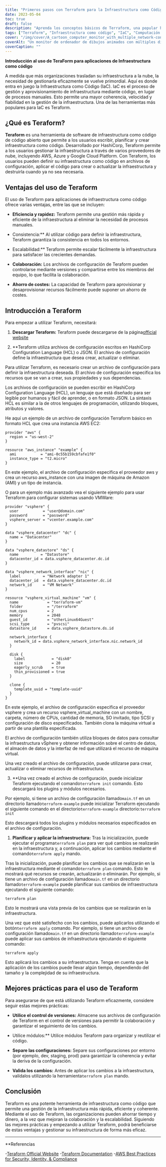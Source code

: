 ```yaml
---
title: "Primeros pasos con Terraform para la Infraestructura como Código"
date: 2023-05-04
toc: true
draft: false
description: "Aprenda los conceptos básicos de Terraform, una popular herramienta de infraestructura como código, y cómo utilizarla para gestionar la infraestructura de forma eficiente."
tags: ["Terraform", "Infraestructura como código", "IaC", "Computación en nube", "DevOps", "Automatización", "AWS", "Azure", "Nube de Google", "Proveedores de nube", "Gestión de la configuración", "Despliegue", "Aprovisionamiento", "Gestión de recursos", "Escalabilidad", "Resiliencia", "Seguridad", "Conformidad", "Buenas prácticas"]
cover: "/img/cover/A_cartoon_computer_monitor_with_multiple_network-connected.png"
coverAlt: "Un monitor de ordenador de dibujos animados con múltiples dispositivos conectados a la red que aparecen como bloques de construcción que se añaden o eliminan, lo que significa gestión de infraestructuras con Terraform."
coverCaption: ""
---
```


**Introducción al uso de TeraForm para aplicaciones de Infraestructura como código**

A medida que más organizaciones trasladan su infraestructura a la nube, la necesidad de gestionarla eficazmente se vuelve primordial. Aquí es donde entra en juego la Infraestructura como Código (IaC). IaC es el proceso de gestión y aprovisionamiento de infraestructura mediante código, en lugar de procesos manuales. Esto permite una mayor coherencia, velocidad y fiabilidad en la gestión de la infraestructura. Una de las herramientas más populares para IaC es Teraform.

## ¿Qué es Teraform?

**Teraform** es una herramienta de software de infraestructura como código de código abierto que permite a los usuarios escribir, planificar y crear infraestructura como código. Desarrollado por HashiCorp, Teraform permite a los usuarios gestionar la infraestructura a través de varios proveedores de nube, incluyendo AWS, Azure y Google Cloud Platform. Con Teraform, los usuarios pueden definir su infraestructura como código en archivos de configuración, aplicar el código para crear o actualizar la infraestructura y destruirla cuando ya no sea necesaria.

## Ventajas del uso de Teraform

El uso de Teraform para aplicaciones de infraestructura como código ofrece varias ventajas, entre las que se incluyen:

- **Eficiencia y rapidez:** Teraform permite una gestión más rápida y eficiente de la infraestructura al eliminar la necesidad de procesos manuales.

- Consistencia:** Al utilizar código para definir la infraestructura, Teraform garantiza la consistencia en todos los entornos.

- Escalabilidad:** Teraform permite escalar fácilmente la infraestructura para satisfacer las crecientes demandas.

- **Colaboración:** Los archivos de configuración de Teraform pueden controlarse mediante versiones y compartirse entre los miembros del equipo, lo que facilita la colaboración.

- **Ahorro de costes:** La capacidad de Teraform para aprovisionar y desaprovisionar recursos fácilmente puede suponer un ahorro de costes.

## Introducción a Teraform

Para empezar a utilizar Teraform, necesitará:

1. **Descargar Teraform:** Teraform puede descargarse de la página[official website](https://www.terraform.io/downloads.html)

2. **Teraform utiliza archivos de configuración escritos en HashiCorp Configuration Language (HCL) o JSON. El archivo de configuración define la infraestructura que desea crear, actualizar o eliminar.

Para utilizar Terraform, es necesario crear un archivo de configuración para definir la infraestructura deseada. El archivo de configuración especifica los recursos que se van a crear, sus propiedades y sus dependencias.

Los archivos de configuración se pueden escribir en HashiCorp Configuration Language (HCL), un lenguaje que está diseñado para ser legible por humanos y fácil de aprender, o en formato JSON. La sintaxis HCL es similar a la de otros lenguajes de programación, utilizando bloques, atributos y valores.

He aquí un ejemplo de un archivo de configuración Terraform básico en formato HCL que crea una instancia AWS EC2:

```HCL
provider "aws" {
  region = "us-west-2"
}

resource "aws_instance" "example" {
  ami           = "ami-0c55b159cbfafe1f0"
  instance_type = "t2.micro"
}
```
En este ejemplo, el archivo de configuración especifica el proveedor aws y crea un recurso aws_instance con una imagen de máquina de Amazon (AMI) y un tipo de instancia.

O para un ejemplo más avanzado vea el siguiente ejemplo para usar Terraform para configurar sistemas usando VMWare:
```HCL
provider "vsphere" {
  user           = "user@domain.com"
  password       = "password"
  vsphere_server = "vcenter.example.com"
}

data "vsphere_datacenter" "dc" {
  name = "Datacenter"
}

data "vsphere_datastore" "ds" {
  name          = "Datastore"
  datacenter_id = data.vsphere_datacenter.dc.id
}

data "vsphere_network_interface" "nic" {
  label          = "Network adapter 1"
  datacenter_id  = data.vsphere_datacenter.dc.id
  network_id     = "VM Network"
}

resource "vsphere_virtual_machine" "vm" {
  name             = "terraform-vm"
  folder           = "/terraform"
  num_cpus         = 2
  memory           = 2048
  guest_id         = "otherLinux64Guest"
  scsi_type        = "pvscsi"
  datastore_id     = data.vsphere_datastore.ds.id

  network_interface {
    network_id = data.vsphere_network_interface.nic.network_id
  }

  disk {
    label            = "disk0"
    size             = 20
    eagerly_scrub    = true
    thin_provisioned = true
  }

  clone {
    template_uuid = "template-uuid"
  }
}

```

En este ejemplo, el archivo de configuración especifica el proveedor vsphere y crea un recurso vsphere_virtual_machine con un nombre, carpeta, número de CPUs, cantidad de memoria, SO invitado, tipo SCSI y configuración de disco especificados. También clona la máquina virtual a partir de una plantilla especificada.

El archivo de configuración también utiliza bloques de datos para consultar la infraestructura vSphere y obtener información sobre el centro de datos, el almacén de datos y la interfaz de red que utilizará el recurso de máquina virtual.

Una vez creado el archivo de configuración, puede utilizarse para crear, actualizar o eliminar recursos de infraestructura.

3. **Una vez creado el archivo de configuración, puede inicializar Teraform ejecutando el comando`terraform init` comando. Esto descargará los plugins y módulos necesarios.

Por ejemplo, si tiene un archivo de configuración llamado`main.tf` en un directorio llamado`terraform-example` puede inicializar Terraform ejecutando el siguiente comando en el directorio`terraform-example` directorio:```terraform init```

Esto descargará todos los plugins y módulos necesarios especificados en el archivo de configuración.

1. **Planificar y aplicar la infraestructura:** Tras la inicialización, puede ejecutar el programa`terraform plan` para ver qué cambios se realizarán en la infraestructura y, a continuación, aplicar los cambios mediante el comando`terraform apply` mando.

Tras la inicialización, puede planificar los cambios que se realizarán en la infraestructura mediante el comando`terraform plan` comando. Esto le mostrará qué recursos se crearán, actualizarán o eliminarán. Por ejemplo, si tiene un archivo de configuración llamado`main.tf` en un directorio llamado`terraform-example` puede planificar sus cambios de infraestructura ejecutando el siguiente comando:

```terraform plan```

Esto le mostrará una vista previa de los cambios que se realizarán en la infraestructura.

Una vez que esté satisfecho con los cambios, puede aplicarlos utilizando el botón`terraform apply` comando. Por ejemplo, si tiene un archivo de configuración llamado`main.tf` en un directorio llamado`terraform-example` puede aplicar sus cambios de infraestructura ejecutando el siguiente comando:

```terraform apply```

Esto aplicará los cambios a su infraestructura. Tenga en cuenta que la aplicación de los cambios puede llevar algún tiempo, dependiendo del tamaño y la complejidad de su infraestructura.

## Mejores prácticas para el uso de Teraform

Para asegurarse de que está utilizando Teraform eficazmente, considere seguir estas mejores prácticas:

- **Utilice el control de versiones:** Almacene sus archivos de configuración de Teraform en el control de versiones para permitir la colaboración y garantizar el seguimiento de los cambios.

- Utilice módulos:** Utilice módulos Teraform para organizar y reutilizar el código.

- **Separe las configuraciones:** Separe sus configuraciones por entorno (por ejemplo, dev, staging, prod) para garantizar la coherencia y evitar la deriva de la configuración.

- **Valida los cambios:** Antes de aplicar los cambios a la infraestructura, valídalos utilizando la herramienta`terraform plan` mando.

## Conclusión

Teraform es una potente herramienta de infraestructura como código que permite una gestión de la infraestructura más rápida, eficiente y coherente. Mediante el uso de Teraform, las organizaciones pueden ahorrar tiempo y dinero, a la vez que mejoran la colaboración y la escalabilidad. Siguiendo las mejores prácticas y empezando a utilizar Teraform, podrá beneficiarse de estas ventajas y gestionar su infraestructura de forma más eficaz.

---

**Referencias

-[Teraform Official Website](https://www.terraform.io/)
-[Teraform Documentation](https://www.terraform.io/docs/index.html)
-[AWS Best Practices for Security, Identity, & Compliance](https://aws.amazon.com/architecture/security-identity-compliance/)
